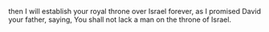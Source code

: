 then I will establish your royal throne over Israel forever, as I promised David your father, saying, You shall not lack a man on the throne of Israel.
